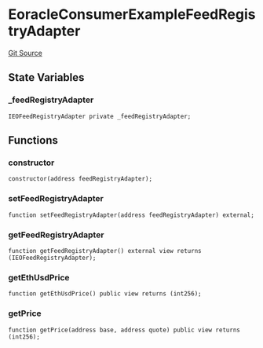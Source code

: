 # EoracleConsumerExampleFeedRegistryAdapter

[Git Source](https://github.com/Eoracle/target-contracts/blob/ad9e9f7d406e96d8227780565e0953208bab6e55/src/examples/EoracleConsumerExampleFeedRegistryAdapter.sol)

## State Variables

### \_feedRegistryAdapter

```solidity
IEOFeedRegistryAdapter private _feedRegistryAdapter;
```

## Functions

### constructor

```solidity
constructor(address feedRegistryAdapter);
```

### setFeedRegistryAdapter

```solidity
function setFeedRegistryAdapter(address feedRegistryAdapter) external;
```

### getFeedRegistryAdapter

```solidity
function getFeedRegistryAdapter() external view returns (IEOFeedRegistryAdapter);
```

### getEthUsdPrice

```solidity
function getEthUsdPrice() public view returns (int256);
```

### getPrice

```solidity
function getPrice(address base, address quote) public view returns (int256);
```

